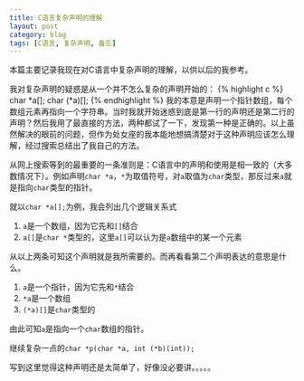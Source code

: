 ```yaml
---
title: C语言复杂声明的理解
layout: post
category: blog
tags: [C语言, 复杂声明, 备忘]
---
```


本篇主要记录我现在对C语言中复杂声明的理解，以供以后的我参考。

我对复杂声明的疑惑是从一个并不怎么复杂的声明开始的：
{% highlight c %}
char *a[];
char (*a)[];
{% endhighlight %}
我的本意是声明一个指针数组，每个数组元素再指向一个字符串。当时我就开始迷惑到底是第一行的声明还是第二行的声明？然后我用了最直接的方法，两种都试了一下，发现第一种是正确的。以上虽然解决的眼前的问题，但作为处女座的我本能地想搞清楚对于这种声明应该怎么理解，经过搜索总结出了我自己的方法。

从网上搜索等到的最重要的一条准则是：C语言中的声明和使用是相一致的（大多数情况下）。例如声明`char *a`，`*`为取值符号，对`a`取值为`char`类型，那反过来`a`就是指向`char`类型的指针。

就以`char *a[];`为例，我会列出几个逻辑关系式

1. `a`是一个数组，因为它先和`[]`结合
2. `a[]`是`char *`类型的，这里`a[]`可以认为是`a`数组中的某一个元素

从以上两条可知这个声明就是我所需要的。而再看看第二个声明表达的意思是什么。

1. `a`是一个指针，因为它先和`*`结合
2. `*a`是一个数组
3. `(*a)[]`是`char`类型的

由此可知`a`是指向一个`char`数组的指针。

继续复杂一点的`char *p(char *a, int (*b)(int));`

写到这里觉得这种声明还是太简单了，好像没必要讲。。。。。